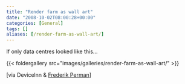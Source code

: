 ```yaml
---
title: "Render farm as wall art"
date: "2008-10-02T08:00:28+00:00"
categories: [General]
tags: []
aliases: [/render-farm-as-wall-art/]
---
```


If only data centres looked like this...

{{< foldergallery src="images/galleries/render-farm-as-wall-art/" >}}

[via Devicelnn &amp; <a href="http://www.coroflot.com/public/individual_file.asp?individual_id=226605&amp;portfolio_id=1566546&amp;specialty=4&amp;sort_by=1&amp;c=1&amp;">Frederik Perman</a>]
